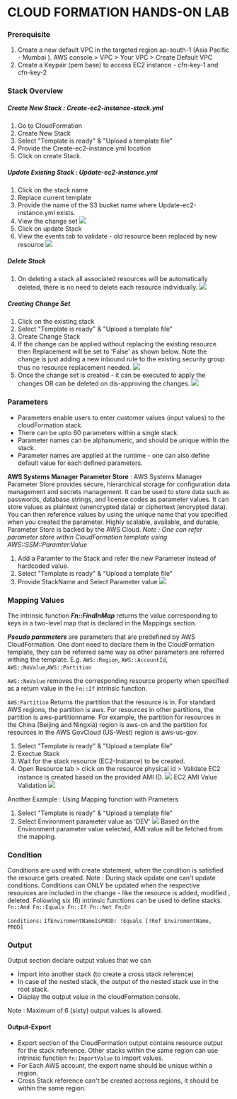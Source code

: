# CLOUD FORMATION HANDS-ON LAB 

### Prerequisite
1. Create a new default VPC in the targeted region ap-south-1 (Asia Pacific - Mumbai ). AWS console > VPC > Your VPC > Create Default VPC
2. Create a Keypair (pem base) to access EC2 instance - cfn-key-1 and cfn-key-2 


### Stack Overview 
##### Create New Stack : Create-ec2-instance-stack.yml
1. Go to CloudFormation 
2. Create New Stack 
3. Select "Template is ready" & "Upload a template file"
4. Provide the Create-ec2-instance.yml location 
5. Click on create Stack.

##### Update Existing Stack : Update-ec2-instance.yml
1. Click on the stack name 
2. Replace current template
3. Provide the name of the S3 bucket name where Update-ec2-instance.yml exists.
4. View the change set
![](https://user-images.githubusercontent.com/5097017/74091039-1fcb5780-4ad9-11ea-9c02-8e61c5c31e42.png)
5. Click on update Stack
6. View the events tab to validate - old resource been replaced by new resource 
![](https://user-images.githubusercontent.com/5097017/74091076-805a9480-4ad9-11ea-893e-dfe72329e56f.png)

##### Delete Stack
1. On deleting a stack all associated resources will be automatically deleted, there is no need to delete each resource individually. 
![](https://user-images.githubusercontent.com/5097017/74091122-18f11480-4ada-11ea-8a28-211ae7f947b0.png)

##### Creating Change Set 
1. Click on the existing stack 
2. Select "Template is ready" & "Upload a template file"
3. Create Change Stack
4. If the change can be applied without replacing the existing resource then Replacement will be set to 'False' as shown below. 
Note the change is just adding a new inbound rule to the existing security group thus no resource replacement needed. 
![](https://user-images.githubusercontent.com/5097017/74097922-03aad300-4b38-11ea-91c3-e71ec00c7f4b.png)
5. Once the change set is created - it can be executed to apply the changes OR can be deleted on dis-approving the changes. 
![](https://user-images.githubusercontent.com/5097017/74097983-ad8a5f80-4b38-11ea-8a67-17e865536300.png)

### Parameters 
* Parameters enable users to enter customer values (input values) to the cloudFormation stack. 
* There can be upto 60 parameters within a single stack.
* Parameter names can be alphanumeric, and should be unique within the stack. 
* Parameter names are applied at the runtime - one can also define default value for each defined parameters. 

**AWS Systems Manager Parameter Store** : AWS Systems Manager Parameter Store provides secure, hierarchical storage for configuration data management and secrets management. It can be used to store data such as passwords, database strings, and license codes as parameter values. It can store values as plaintext (unencrypted data) or ciphertext (encrypted data). You can then reference values by using the unique name that you specified when you created the parameter. Highly scalable, available, and durable, Parameter Store is backed by the AWS Cloud.
*Note : One can refer parameter store within CloudFormation template using AWS::SSM::Paramter:Value<String>*


1. Add a Paramter to the Stack and refer the new Parameter instead of hardcoded value. 
2. Select "Template is ready" & "Upload a template file"
3. Provide StackName and Select Parameter value
![](https://user-images.githubusercontent.com/5097017/74098238-d7915100-4b3b-11ea-8ea7-c32b75a9679b.png)


### Mapping Values
The intrinsic function ***Fn::FindInMap*** returns the value corresponding to keys in a two-level map that is declared in the Mappings section.

***Pseudo parameters*** are parameters that are predefined by AWS CloudFormation. One dont need to declare them in the CloudFormation template, they can be referred same way as other parameters are referred withing the template. E.g. `AWS::Region`, `AWS::AccountId`, `AWS::NoValue`,`AWS::Partition`


`AWS::NoValue` removes the corresponding resource property when specified as a return value in the `Fn::If` intrinsic function.

`AWS:Partition` Returns the partition that the resource is in. For standard AWS regions, the partition is aws. For resources in other partitions, the partition is aws-partitionname. For example, the partition for resources in the China (Beijing and Ningxia) region is aws-cn and the partition for resources in the AWS GovCloud (US-West) region is aws-us-gov.

1. Select "Template is ready" & "Upload a template file"
2. Exectue Stack
3. Wait for the stack resource (EC2-Instance) to be created.
4. Open Resource tab > click on the resource physical id > Validate EC2 instance is created based on the provided AMI ID.
![](https://user-images.githubusercontent.com/5097017/74178912-68624c80-4c62-11ea-873f-f2d5599cc06a.png)
EC2 AMI Value Validation 
![](https://user-images.githubusercontent.com/5097017/74179231-09510780-4c63-11ea-95f1-50ebbcc0fec5.png)

Another Example : Using Mapping function with Prameters
1. Select "Template is ready" & "Upload a template file"
2. Select Environment parameter value as 'DEV'
![](https://user-images.githubusercontent.com/5097017/74180312-4cac7580-4c65-11ea-886e-647b2ef6b29f.png)
Based on the Environment parameter value selected, AMI value will be fetched from the mapping.

### Condition 
Conditions are used with create statement, when the condition is satisfied the resource gets created.
Note : During stack update one can't update conditions. Conditions can ONLY be updated when the respective resources are included in the change - like the resource is added, modified , deleted. Following six (6) intrinsic functions can be used to define stacks.
`Fn::And Fn::Equals Fn::If Fn::Not Fn:Or`

`Conditions:`
  `IfEnviromentNameIsPROD: !Equals [!Ref EnviromentName, PROD]`

### Output 
Output section declare output values that we can 
- Import into another stack (to create a cross stack reference)
- In case of the nested stack, the output of the nested stack use in the root stack.
- Display the output value in the cloudFormation console. 

Note : Maximum of 6 (sixty) output values is allowed.
#### Output-Export 
- Export section of the CloudFormation output contains resource output for the stack reference. Other stacks within the same region can use intrinsic function `fn:ImportValue` to import values. 
- For Each AWS account, the export name should be unique within a region. 
- Cross Stack reference can't be created accross regions, it should be within the same region. 
























